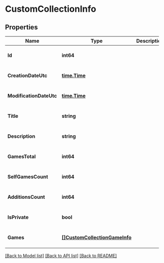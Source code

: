 # CustomCollectionInfo

## Properties
Name | Type | Description | Notes
------------ | ------------- | ------------- | -------------
**Id** | **int64** |  | [optional] [default to null]
**CreationDateUtc** | [**time.Time**](time.Time.md) |  | [optional] [default to null]
**ModificationDateUtc** | [**time.Time**](time.Time.md) |  | [optional] [default to null]
**Title** | **string** |  | [optional] [default to null]
**Description** | **string** |  | [optional] [default to null]
**GamesTotal** | **int64** |  | [optional] [default to null]
**SelfGamesCount** | **int64** |  | [optional] [default to null]
**AdditionsCount** | **int64** |  | [optional] [default to null]
**IsPrivate** | **bool** |  | [optional] [default to null]
**Games** | [**[]CustomCollectionGameInfo**](CustomCollectionGameInfo.md) |  | [optional] [default to null]

[[Back to Model list]](../README.md#documentation-for-models) [[Back to API list]](../README.md#documentation-for-api-endpoints) [[Back to README]](../README.md)


